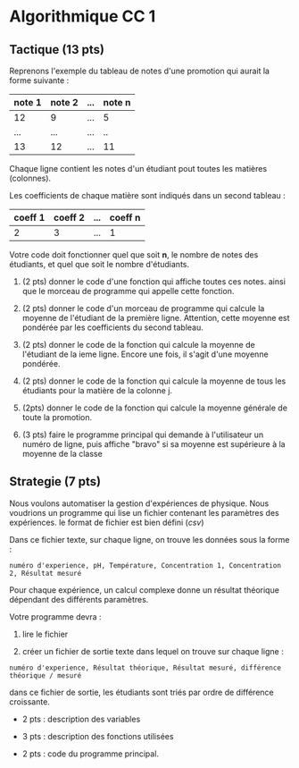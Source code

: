 # Algorithmique CC 1

## Tactique (13 pts)

Reprenons l'exemple du tableau de notes d'une promotion
qui aurait la forme suivante :

| note 1| note 2|... |note n |
|-|-|--|---|
|12| 9|...|5|
|...| ...| ...|..|
|13| 12 | ...| 11|

Chaque ligne contient les notes d'un étudiant pout toutes les matières
(colonnes).

Les coefficients de chaque matière sont indiqués dans un second tableau :

| coeff 1| coeff 2|... | coeff n |
|-|-|--|---|
|2| 3 |...|1|

Votre code doit fonctionner quel que soit **n**, le nombre de notes des
étudiants, et quel que soit le nombre d'étudiants.

1. (2 pts) donner le code d'une fonction qui affiche toutes ces notes.
ainsi que le morceau de programme qui appelle cette fonction.

2. (2 pts) donner le code d'un morceau de programme qui calcule la moyenne de
l'étudiant de la première ligne. Attention, cette moyenne est pondérée par les
coefficients du second tableau.

3. (2 pts) donner le code de la fonction qui calcule la moyenne de l'étudiant
de la ieme ligne. Encore une fois, il s'agit d'une moyenne pondérée.

4. (2 pts) donner le code de la fonction qui calcule la moyenne de tous les étudiants
pour la matière de la colonne j.

5. (2pts) donner le code de la fonction qui calcule la moyenne générale de toute
la promotion.

6. (3 pts) faire le programme principal qui demande à l'utilisateur un numéro de ligne,
puis affiche "bravo" si sa moyenne est supérieure à la moyenne de la classe

## Strategie (7 pts)

Nous voulons automatiser la gestion d'expériences de physique.
Nous voudrions un programme qui lise un fichier contenant les paramètres des
expériences. le format de fichier est bien défini (*csv*)

Dans ce fichier texte, sur chaque ligne, on trouve les données sous la forme :
```
numéro d'experience, pH, Température, Concentration 1, Concentration 2, Résultat mesuré
```
Pour chaque expérience, un calcul complexe donne un résultat théorique dépendant
des différents paramètres.


Votre programme devra :
1. lire le fichier

2. créer un fichier de sortie texte dans lequel on trouve sur chaque ligne :
```
numéro d'experience, Résultat théorique, Résultat mesuré, différence théorique / mesuré
```
dans ce fichier de sortie, les étudiants sont triés par ordre de différence croissante.



- 2 pts : description des variables

- 3 pts : description des fonctions utilisées

- 2 pts : code du programme principal.
